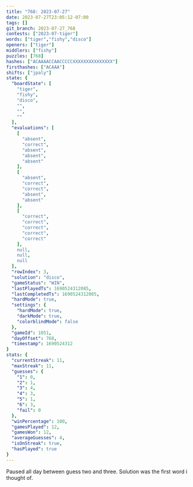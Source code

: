 ```yaml
---
title: "768: 2023-07-27"
date: 2023-07-27T23:05:12-07:00
tags: []
git_branch: 2023-07-27_768
contests: ["2023-07-tiger"]
words: ["tiger","fishy","disco"]
openers: ["tiger"]
middlers: ["fishy"]
puzzles: [768]
hashes: ["ACAAAACCAACCCCCXXXXXXXXXXXXXXX"]
firsthashes: ["ACAAA"]
shifts: ["jpaly"]
state: {
  "boardState": [
    "tiger",
    "fishy",
    "disco",
    "",
    "",
    ""
  ],
  "evaluations": [
    [
      "absent",
      "correct",
      "absent",
      "absent",
      "absent"
    ],
    [
      "absent",
      "correct",
      "correct",
      "absent",
      "absent"
    ],
    [
      "correct",
      "correct",
      "correct",
      "correct",
      "correct"
    ],
    null,
    null,
    null
  ],
  "rowIndex": 3,
  "solution": "disco",
  "gameStatus": "WIN",
  "lastPlayedTs": 1690524312085,
  "lastCompletedTs": 1690524312085,
  "hardMode": true,
  "settings": {
    "hardMode": true,
    "darkMode": true,
    "colorblindMode": false
  },
  "gameId": 1051,
  "dayOffset": 768,
  "timestamp": 1690524312
}
stats: {
  "currentStreak": 11,
  "maxStreak": 11,
  "guesses": {
    "1": 0,
    "2": 1,
    "3": 4,
    "4": 3,
    "5": 1,
    "6": 3,
    "fail": 0
  },
  "winPercentage": 100,
  "gamesPlayed": 12,
  "gamesWon": 12,
  "averageGuesses": 4,
  "isOnStreak": true,
  "hasPlayed": true
}
---
```

<!-- more -->
Paused all day between guess two and three. Solution was the first word i thought of. 
